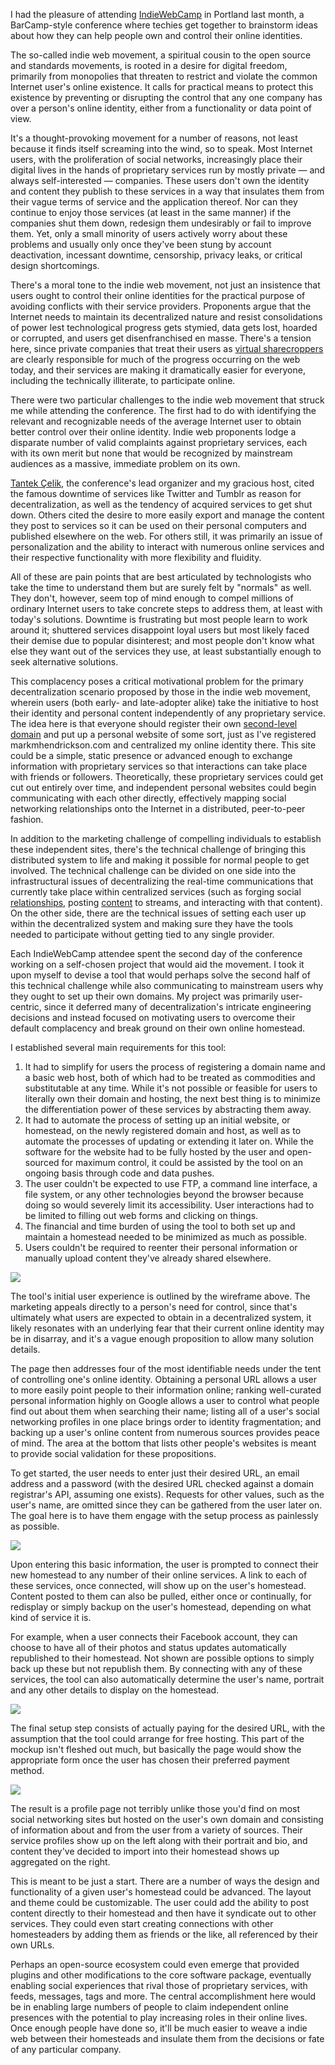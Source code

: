 <p>I had the pleasure of attending <a href="http://indiewebcamp.com/">IndieWebCamp</a> in Portland last month, a BarCamp-style conference where techies get together to brainstorm ideas about how they can help people own and control their online identities.</p>

<p>The so-called indie web movement, a spiritual cousin to the open source and standards movements, is rooted in a desire for digital freedom, primarily from monopolies that threaten to restrict and violate the common Internet user's online existence. It calls for practical means to protect this existence by preventing or disrupting the control that any one company has over a person's online identity, either from a functionality or data point of view.</p>

<p>It's a thought-provoking movement for a number of reasons, not least because it finds itself screaming into the wind, so to speak. Most Internet users, with the proliferation of social networks, increasingly place their digital lives in the hands of proprietary services run by mostly private — and always self-interested — companies. These users don't own the identity and content they publish to these services in a way that insulates them from their vague terms of service and the application thereof. Nor can they continue to enjoy those services (at least in the same manner) if the companies shut them down, redesign them undesirably or fail to improve them. Yet, only a small minority of users actively worry about these problems and usually only once they've been stung by account deactivation, incessant downtime, censorship, privacy leaks, or critical design shortcomings.</p>

<p>There's a moral tone to the indie web movement, not just an insistence that users ought to control their online identities for the practical purpose of avoiding conflicts with their service providers. Proponents argue that the Internet needs to maintain its decentralized nature and resist consolidations of power lest technological progress gets stymied, data gets lost, hoarded or corrupted, and users get disenfranchised en masse. There's a tension here, since private companies that treat their users as <a href="http://nomoresharecropping.org/">virtual sharecroppers</a> are clearly responsible for much of the progress occurring on the web today, and their services are making it dramatically easier for everyone, including the technically illiterate, to participate online.</p>

<p>There were two particular challenges to the indie web movement that struck me while attending the conference. The first had to do with identifying the relevant and recognizable needs of the average Internet user to obtain better control over their online identity. Indie web proponents lodge a disparate number of valid complaints against proprietary services, each with its own merit but none that would be recognized by mainstream audiences as a massive, immediate problem on its own.</p>

<p><a href="http://tantek.com/">Tantek Çelik</a>, the conference's lead organizer and my gracious host, cited the famous downtime of services like Twitter and Tumblr as reason for decentralization, as well as the tendency of acquired services to get shut down. Others cited the desire to more easily export and manage the content they post to services so it can be used on their personal computers and published elsewhere on the web. For others still, it was primarily an issue of personalization and the ability to interact with numerous online services and their respective functionality with more flexibility and fluidity.</p>

<p>All of these are pain points that are best articulated by technologists who take the time to understand them but are surely felt by "normals" as well. They don't, however, seem top of mind enough to compel millions of ordinary Internet users to take concrete steps to address them, at least with today's solutions. Downtime is frustrating but most people learn to work around it; shuttered services disappoint loyal users but most likely faced their demise due to popular disinterest; and most people don't know what else they want out of the services they use, at least substantially enough to seek alternative solutions.</p>

<p>This complacency poses a critical motivational problem for the primary decentralization scenario proposed by those in the indie web movement, wherein users (both early- and late-adopter alike) take the initiative to host their identity and personal content independently of any proprietary service. The idea here is that everyone should register their own <a href="http://en.wikipedia.org/wiki/Domain_name">second-level domain</a> and put up a personal website of some sort, just as I've registered markmhendrickson.com and centralized my online identity there. This site could be a simple, static presence or advanced enough to exchange information with proprietary services so that interactions can take place with friends or followers. Theoretically, these proprietary services could get cut out entirely over time, and independent personal websites could begin communicating with each other directly, effectively mapping social networking relationships onto the Internet in a distributed, peer-to-peer fashion.</p>

<p>In addition to the marketing challenge of compelling individuals to establish these independent sites, there's the technical challenge of bringing this distributed system to life and making it possible for normal people to get involved. The technical challenge can be divided on one side into the infrastructural issues of decentralizing the real-time communications that currently take place within centralized services (such as forging social <a href="http://markmhendrickson.com/relationship">relationships</a>, posting <a href="http://markmhendrickson.com/content">content</a> to streams, and interacting with that content). On the other side, there are the technical issues of setting each user up within the decentralized system and making sure they have the tools needed to participate without getting tied to any single provider.</p>

<p>Each IndieWebCamp attendee spent the second day of the conference working on a self-chosen project that would aid the movement. I took it upon myself to devise a tool that would perhaps solve the second half of this technical challenge while also communicating to mainstream users why they ought to set up their own domains. My project was primarily user-centric, since it deferred many of decentralization's intricate engineering decisions and instead focused on motivating users to overcome their default complacency and break ground on their own online homestead.</p>

<p>I established several main requirements for this tool:</p>

<ol>

<li>It had to simplify for users the process of registering a domain name and a basic web host, both of which had to be treated as commodities and substitutable at any time. While it's not possible or feasible for users to literally own their domain and hosting, the next best thing is to minimize the differentiation power of these services by abstracting them away.</li>

<li>It had to automate the process of setting up an initial website, or homestead, on the newly registered domain and host, as well as to automate the processes of updating or extending it later on. While the software for the website had to be fully hosted by the user and open-sourced for maximum control, it could be assisted by the tool on an ongoing basis through code and data pushes.</li>

<li>The user couldn't be expected to use FTP, a command line interface, a file system, or any other technologies beyond the browser because doing so would severely limit its accessibility. User interactions had to be limited to filling out web forms and clicking on things.</li>

<li>The financial and time burden of using the tool to both set up and maintain a homestead needed to be minimized as much as possible.</li>

<li>Users couldn't be required to reenter their personal information or manually upload content they've already shared elsewhere.</li>

</ol>

<img src="/images/homestead1_shot.png" class="shot3" />

<p>The tool's initial user experience is outlined by the wireframe above. The marketing appeals directly to a person's need for control, since that's ultimately what users are expected to obtain in a decentralized system, it likely resonates with an underlying fear that their current online identity may be in disarray, and it's a vague enough proposition to allow many solution details.</p>

<p>The page then addresses four of the most identifiable needs under the tent of controlling one's online identity. Obtaining a personal URL allows a user to more easily point people to their information online; ranking well-curated personal information highly on Google allows a user to control what people find out about them when searching their name; listing all of a user's social networking profiles in one place brings order to identity fragmentation; and backing up a user's online content from numerous sources provides peace of mind. The area at the bottom that lists other people's websites is meant to provide social validation for these propositions.</p>

<p>To get started, the user needs to enter just their desired URL, an email address and a password (with the desired URL checked against a domain registrar's API, assuming one exists). Requests for other values, such as the user's name, are omitted since they can be gathered from the user later on. The goal here is to have them engage with the setup process as painlessly as possible.</p>

<img src="/images/homestead2_shot.png" class="shot3" />

<p>Upon entering this basic information, the user is prompted to connect their new homestead to any number of their online services. A link to each of these services, once connected, will show up on the user's homestead. Content posted to them can also be pulled, either once or continually, for redisplay or simply backup on the user's homestead, depending on what kind of service it is.</p>

<p>For example, when a user connects their Facebook account, they can choose to have all of their photos and status updates automatically republished to their homestead. Not shown are possible options to simply back up these but not republish them. By connecting with any of these services, the tool can also automatically determine the user's name, portrait and any other details to display on the homestead.</p>

<img src="/images/homestead3_shot.png" class="shot3" />

<p>The final setup step consists of actually paying for the desired URL, with the assumption that the tool could arrange for free hosting. This part of the mockup isn't fleshed out much, but basically the page would show the appropriate form once the user has chosen their preferred payment method.</p>

<img src="/images/homestead4_shot.png" class="shot3" />

<p>The result is a profile page not terribly unlike those you'd find on most social networking sites but hosted on the user's own domain and consisting of information about and from the user from a variety of sources. Their service profiles show up on the left along with their portrait and bio, and content they've decided to import into their homestead shows up aggregated on the right.</p>

<p>This is meant to be just a start. There are a number of ways the design and functionality of a given user's homestead could be advanced. The layout and theme could be customizable. The user could add the ability to post content directly to their homestead and then have it syndicate out to other services. They could even start creating connections with other homesteaders by adding them as friends or the like, all referenced by their own URLs.</p>

<p>Perhaps an open-source ecosystem could even emerge that provided plugins and other modifications to the core software package, eventually enabling social experiences that rival those of proprietary services, with feeds, messages, tags and more. The central accomplishment here would be in enabling large numbers of people to claim independent online presences with the potential to play increasing roles in their online lives. Once enough people have done so, it'll be much easier to weave a indie web between their homesteads and insulate them from the decisions or fate of any particular company.</p>